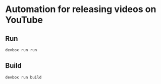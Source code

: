 # Automation for releasing videos on YouTube

## Run

```bash
devbox run run
```

## Build

```bash
devbox run build
```

